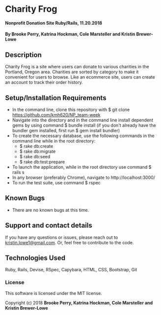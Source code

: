 # Charity Frog

#### Nonprofit Donation Site Ruby/Rails, 11.20.2018

#### By Brooke Perry, Katrina Hockman, Cole Marsteller  and Kristin Brewer-Lowe

## Description

Charity Frog is a site where users can donate to various charities in the Portland, Oregon area. Charities are sorted by category to make it convenient for users to browse. Like an ecommerce site, users can create an account to track their order history.

## Setup/Installation Requirements

* In the command line, clone this repository with $ git clone https://github.com/kmh620/NP_team-week
* Navigate into the directory and in the command line install dependent gems by using command $ bundle install (if you don't already have the bundler gem installed, first run $ gem install bundler)
* To create the necessary database, use the following commands in the command line while in the root directory:
  * $ rake db:create
  * $ rake db:migrate
  * $ rake db:seed
  * $ rake db:test:prepare
* To launch the application, while in the root directory use command $ rails s
* In any browser (preferably Chrome), navigate to http://localhost:3000/
* To run the test suite, use command $ rspec

## Known Bugs

* There are no known bugs at this time.

## Support and contact details

If you have any questions or issues, please reach out to kristin.lowe1@gmail.com. Or, feel free to contribute to the code.

## Technologies Used

Ruby, Rails, Devise, RSpec, Capybara, HTML, CSS, Bootstrap, Git

### License

This software is licensed under the MIT license.

Copyright (c) 2018 **Brooke Perry, Katrina Hockman, Cole Marsteller  and Kristin Brewer-Lowe**

